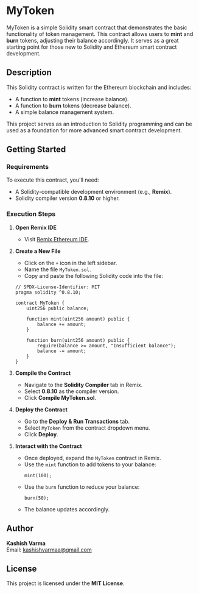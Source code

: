 # MyToken

MyToken is a simple Solidity smart contract that demonstrates the basic functionality of token management. This contract allows users to **mint** and **burn** tokens, adjusting their balance accordingly. It serves as a great starting point for those new to Solidity and Ethereum smart contract development.

## Description

This Solidity contract is written for the Ethereum blockchain and includes:
- A function to **mint** tokens (increase balance).
- A function to **burn** tokens (decrease balance).
- A simple balance management system.

This project serves as an introduction to Solidity programming and can be used as a foundation for more advanced smart contract development.

## Getting Started

### Requirements
To execute this contract, you'll need:
- A Solidity-compatible development environment (e.g., **Remix**).
- Solidity compiler version **0.8.10** or higher.

### Execution Steps

1. **Open Remix IDE**
   - Visit [Remix Ethereum IDE](https://remix.ethereum.org/).

2. **Create a New File**
   - Click on the `+` icon in the left sidebar.
   - Name the file `MyToken.sol`.
   - Copy and paste the following Solidity code into the file:

   ```solidity
   // SPDX-License-Identifier: MIT
   pragma solidity ^0.8.10;

   contract MyToken {
       uint256 public balance;

       function mint(uint256 amount) public {
           balance += amount;
       }

       function burn(uint256 amount) public {
           require(balance >= amount, "Insufficient balance");
           balance -= amount;
       }
   }
   ```

3. **Compile the Contract**
   - Navigate to the **Solidity Compiler** tab in Remix.
   - Select **0.8.10** as the compiler version.
   - Click **Compile MyToken.sol**.

4. **Deploy the Contract**
   - Go to the **Deploy & Run Transactions** tab.
   - Select `MyToken` from the contract dropdown menu.
   - Click **Deploy**.

5. **Interact with the Contract**
   - Once deployed, expand the `MyToken` contract in Remix.
   - Use the `mint` function to add tokens to your balance:
     ```solidity
     mint(100);
     ```
   - Use the `burn` function to reduce your balance:
     ```solidity
     burn(50);
     ```
   - The balance updates accordingly.

## Author

**Kashish Varma**  
Email: [kashishvarmaa@gmail.com](mailto:kashishvarmaa@gmail.com)

## License

This project is licensed under the **MIT License**.
